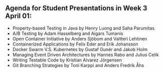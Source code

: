 ## Agenda for Student Presentations in Week 3 April 01:
* Property-based Testing in Java by Henry Luong and Saha Parumitas
* A/B Testing by Adam Hasselberg and Aigars Tumanis
* Open Container Initiative by Anders Sjöbom and Valtteri Lehtinen
* Containerized Applications by Felix Eder and Erik Johansson
* Docker Swarm V.S. Kubernetes by Gustaf Gunér and Jakob Holm
* Managing Event Driven Architectures by Hannes Rabo and Julius Celik
* Writing Testable Code by Kristian Alvarez Jörgensen
* Git Branching Strategies by Toni Karppi and Anders Fredrik Åhs